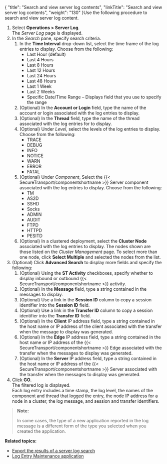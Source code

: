 {
    "title": "Search and view server log contents",
    "linkTitle": "Search and view server log contents",
    "weight": "130"
}Use the following procedure to search and view server log content.

1.  Select **Operations > Server Log**.  
    The *Server Log* page is displayed.
2.  In the *Search* pane, specify search criteria.
    1.  In the **Time Interval** drop-down list, select the time frame of the log entries to display. Choose from the following:
        -   Last Hour (default)
        -   Last 4 Hours
        -   Last 8 Hours
        -   Last 12 Hours
        -   Last 24 Hours
        -   Last 48 Hours
        -   Last 1 Week
        -   Last 2 Weeks
        -   Specific Date/Time Range – Displays field that you use to specify the range
    2.  (Optional) In the **Account or Login** field, type the name of the account or login associated with the log entries to display.
    3.  (Optional) In the **Thread** field, type the name of the thread associated with the log entries for to display.
    4.  (Optional) Under *Level*, select the levels of the log entries to display. Choose from the following:
        -   TRACE
        -   DEBUG
        -   INFO
        -   NOTICE
        -   WARN
        -   ERROR
        -   FATAL
    5.  (Optional) Under *Component*, Select the {{< SecureTransport/componentshortname >}} Server component associated with the log entries to display. Choose from the following:
        -   TM
        -   AS2D
        -   SSHD
        -   Socks
        -   ADMIN
        -   AUDIT
        -   FTPD
        -   HTTPD
        -   PESITD
    6.  (Optional) In a clustered deployment, select the **Cluster Node** associated with the log entries to display. The nodes shown are those listed on the *Cluster Management* page. To select more than one node, click **Select Multiple** and selected the nodes from the list.
3.  (Optional) Click **Advanced Search** to display more fields and specify the following:
    1.  (Optional) Using the **ST Activity** checkboxes, specify whether to display inbound or outbound {{< SecureTransport/componentshortname >}} activity.
    2.  (Optional) In the **Message** field, type a string contained in the messages to display.
    3.  (Optional) Use a link in the **Session ID** column to copy a session identifier into the **Session ID** field.
    4.  (Optional) Use a link in the **Transfer ID** column to copy a session identifier into the **Transfer ID** field.
    5.  (Optional) In the **Client** IP address field, type a string contained in the host name or IP address of the client associated with the transfer when the message to display was generated.
    6.  (Optional) In the **Edge** IP address field, type a string contained in the host name or IP address of the {{< SecureTransport/componentshortname >}} Edge associated with the transfer when the messages to display was generated.
    7.  (Optional) In the **Server** IP address field, type a string contained in the host name or IP address of the {{< SecureTransport/componentshortname >}} Server associated with the transfer when the messages to display was generated.
4.  Click **GO**.  
    The filtered log is displayed.  
    Each log entry includes a time stamp, the log level, the names of the component and thread that logged the entry, the node IP address for a node in a cluster, the log message, and session and transfer identifiers.

> **Note:**
>
> In some cases, the type of a new application reported in the log message is a different form of the type you selected when you created the application.

**Related topics:**

-   <a href="../t_st_export_results_server_log_search" class="MCXref xref">Export the results of a server log search</a>
-   <a href="../c_st_log_entry_maintenance_application" class="MCXref xref">Log Entry Maintenance application</a>
